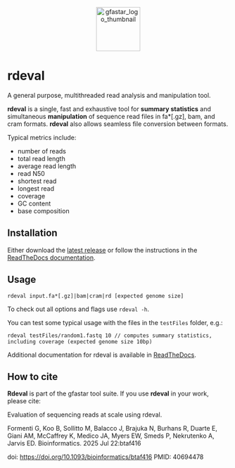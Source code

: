 <p align="center"><img src="docs/images/gfastar_logo_thumbnail.png" alt="gfastar_logo_thumbnail" width="100" /></p>

# rdeval

A general purpose, multithreaded read analysis and manipulation tool.

**rdeval** is a single, fast and exhaustive tool for **summary statistics** and simultaneous **manipulation** of sequence read files in fa\*[.gz], bam, and cram formats. **rdeval** also allows seamless file conversion between formats.

Typical metrics include:

- number of reads
- total read length
- average read length
- read N50
- shortest read
- longest read
- coverage
- GC content
- base composition

## Installation

Either download the [latest release](https://github.com/vgl-hub/rdeval/releases) or follow the instructions in the [ReadTheDocs documentation](https://rdeval-documentation.readthedocs.io/en/latest/usage.html#installation).

## Usage

`rdeval input.fa*[.gz]|bam|cram|rd [expected genome size]`

To check out all options and flags use `rdeval -h`.

You can test some typical usage with the files in the `testFiles` folder, e.g.:

```
rdeval testFiles/random1.fastq 10 // computes summary statistics, including coverage (expected genome size 10bp)
```

Additional documentation for rdeval is available in [ReadTheDocs](https://rdeval-documentation.readthedocs.io/).

## How to cite

**Rdeval** is part of the gfastar tool suite. If you use **rdeval** in your work, please cite:

Evaluation of sequencing reads at scale using rdeval.

Formenti G, Koo B, Sollitto M, Balacco J, Brajuka N, Burhans R, Duarte E, Giani AM, McCaffrey K, Medico JA, Myers EW, Smeds P, Nekrutenko A, Jarvis ED. Bioinformatics. 2025 Jul 22:btaf416

doi: https://doi.org/10.1093/bioinformatics/btaf416
PMID: 40694478
